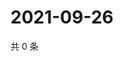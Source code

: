 # 2021-09-26

共 0 条

<!-- BEGIN WEIBO -->
<!-- 最后更新时间 Sun Sep 26 2021 07:13:48 GMT+0800 (China Standard Time) -->

<!-- END WEIBO -->
